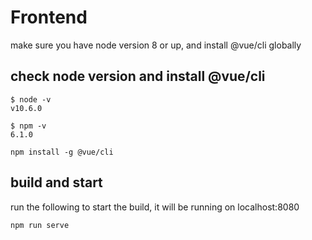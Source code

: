 # Frontend

make sure you have node version 8 or up, and install @vue/cli globally

## check node version and install @vue/cli

```
$ node -v
v10.6.0

$ npm -v
6.1.0

npm install -g @vue/cli
```

## build and start

run the following to start the build, it will be running on localhost:8080

```
npm run serve
```

